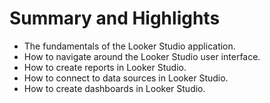 # Summary and Highlights
- The fundamentals of the Looker Studio application.
- How to navigate around the Looker Studio user interface.
- How to create reports in Looker Studio.
- How to connect to data sources in Looker Studio.
- How to create dashboards in Looker Studio. 
